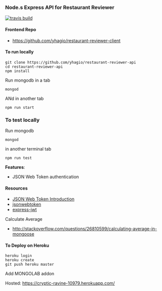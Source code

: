 ### Node.s Express API for Restaurant Reviewer

[![travis build](https://img.shields.io/travis/yhagio/restaurant-reviewer-api.svg?style=flat-square)](https://travis-ci.org/yhagio/restaurant-reviewer-api)


#### Frontend Repo
- https://github.com/yhagio/restaurant-reviewer-client

#### To run locally
```
git clone https://github.com/yhagio/restaurant-reviewer-api
cd restaurant-reviewer-api
npm install
```
Run mongodb in a tab
```
mongod 
```
ANd in another tab
```
npm run start
```

### To test locally
Run mongodb
```
mongod 
```
in another terminal tab
```
npm run test
```

**Features**:
- JSON Web Token authentication

#### Resources
- [JSON Web Token Introduction](https://jwt.io/introduction/)
- [jsonwebtoken](https://github.com/auth0/node-jsonwebtoken)
- [express-jwt](https://github.com/auth0/express-jwt)

Calculate Average
- http://stackoverflow.com/questions/26810599/calculating-average-in-mongoose


#### To Deploy on Heroku
```
heroku login
heroku create
git push heroku master
```
Add MONGOLAB addon

Hosted: https://cryptic-ravine-10979.herokuapp.com/